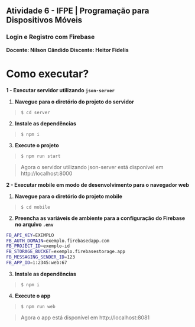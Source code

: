 ## Atividade 6 - IFPE | Programação para Dispositivos Móveis

### Login e Registro com Firebase

**Docente: Nilson Cândido**
**Discente: Heitor Fidelis**

# Como executar?

**1 - Executar servidor utilizando `json-server`**

1. **Navegue para o diretório do projeto do servidor**

> `$ cd server`

2. **Instale as dependências**

> `$ npm i`

3. **Execute o projeto**

> `$ npm run start`

> Agora o servidor utilizando json-server está disponível em http://localhost:8000

**2 - Executar mobile em modo de desenvolvimento para o navegador web**

1. **Navegue para o diretório do projeto mobile**

> `$ cd mobile`

2. **Preencha as variáveis de ambiente para a configuração do Firebase no arquivo `.env`**
```bash
FB_API_KEY=EXEMPLO
FB_AUTH_DOMAIN=exemplo.firebasedapp.com
FB_PROJECT_ID=exemplo-id
FB_STORAGE_BUCKET=exemplo.firebasestorage.app
FB_MESSAGING_SENDER_ID=123
FB_APP_ID=1:2345:web:67
```

3. **Instale as dependências**

> `$ npm i`

4. **Execute o app**

> `$ npm run web`

> Agora o app está disponível em http://localhost:8081
